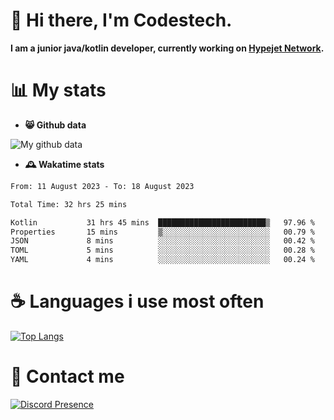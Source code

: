 # 👋 Hi there, I'm Codestech.
**I am a junior java/kotlin developer, currently working on [Hypejet Network](https://github.com/Hypejet).**

# 📊 My stats
- **😸 Github data**

![My github data](https://github-readme-stats.vercel.app/api?username=Codestech1&count_private=true&include_all_commits=true&theme=codeSTACKr)

- **🕰️ Wakatime stats**
<!--START_SECTION:waka-->

```txt
From: 11 August 2023 - To: 18 August 2023

Total Time: 32 hrs 25 mins

Kotlin           31 hrs 45 mins  ████████████████████████▒   97.96 %
Properties       15 mins         ▒░░░░░░░░░░░░░░░░░░░░░░░░   00.79 %
JSON             8 mins          ░░░░░░░░░░░░░░░░░░░░░░░░░   00.42 %
TOML             5 mins          ░░░░░░░░░░░░░░░░░░░░░░░░░   00.28 %
YAML             4 mins          ░░░░░░░░░░░░░░░░░░░░░░░░░   00.24 %
```

<!--END_SECTION:waka-->

# ☕ Languages i use most often
[![Top Langs](https://github-readme-stats.vercel.app/api/top-langs/?username=Codestech1&layout=compact&langs_count=8&exclude_repo=window5000.github.io&theme=codeSTACKr)](https://github.com/anuraghazra/github-readme-stats)

# 💬 Contact me
[![Discord Presence](https://lanyard.cnrad.dev/api/650718742157852740)](https://discord.com/users/650718742157852740)
</br>
